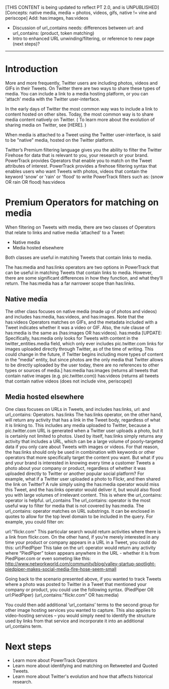 [THIS CONTENT is being updated to reflect PT 2.0, and is UNPUBLISHED]
[Concepts: native media, media = photos, videos, gifs, native != vine and periscope]
Add: has:images, has:videos
* Discussion of url_contains needs: differences between url: and url_contains: (product, token matching)
* Intro to enhanced URL unwinding/filtering, or reference to new page (next steps)?
--------------------------

# Introduction

More and more frequently, Twitter users are including photos, videos and GIFs in their Tweets. On Twitter there are two ways to share these types of media. You can include a link to a media hosting platform, or you can 'attach' media with the Twitter user-interface.

In the early days of Twitter the most common way was to include a link to content hosted on other sites. Today, the most common way is to share media content natively on Twitter.  ( To learn more about the evolution of sharing media on Twitter, see [HERE]. )

When media is attached to a Tweet using the Twitter user-interface, is said to be "native" media, hosted on the Twitter platform.  


Twitter’s Premium filtering language gives you the ability to filter the Twitter Firehose for data that is relevant to you, your research or your brand. PowerTrack provides Operators that enable you to match on the Tweet attributes of interest. PowerTrack provides a firehose filtering syntax that enables users who want Tweets with photos, videos that contain the keyword 'snow' or 'rain' or 'flood' to write PowerTrack filters such as:
 (snow OR rain OR flood) has:videos
 
# Premium Operators for matching on media

When filtering on Tweets with media, there are two classes of Operators that relate to links and native media 'attached' to a Tweet:

+ Native media
+ Media hosted elsewhere

Both classes are useful in matching Tweets that contain links to media. 
 
The has:media and has:links operators are two options in PowerTrack that can be useful in matching Tweets that contain links to media. However, there are some significant differences in how they function, and what they’ll return. The has:media has a far narrower scope than has:links.
 
## Native media
The other class focuses on native media (made up of photos and videos) and includes has:media, has:videos, and has:images.  Note that the has:videos Operators matches on GIFs, and the metadata included with a Tweet indicates whether it was a video or GIF. Also, the rule clause of has:media is the same as (has:images OR has:videos).
has:media
[UPDATE: Specifically, has:media only looks for Tweets with content in the twitter_entities.media field, which only ever includes pic.twitter.com links for images uploaded directly through Twitter, as of the time of writing. This could change in the future, if Twitter begins including more types of content in the “media” entity, but since photos are the only media that Twitter allows to be directly uploaded by the user today, there are no references to other types or sources of media.]
has:media
has:images (returns all tweets that contain native images (e.g. pic.twitter.com))
has:videos (returns all tweets that contain native videos (does not include vine, periscope))
 
## Media hosted elsewhere
One class focuses on URLs in Tweets, and includes has:links, url: and url_contains: Operators.
has:links
The has:links operator, on the other hand, will return any activity that has a link in the Tweet body, regardless of what it is linking to. This includes any media uploaded to Twitter, because a pic.twitter.com URL is generated when a Twitter user uploads a photo, but it is certainly not limited to photos. Used by itself, has:links simply returns any activity that includes a URL, which can be a large volume of poorly-targeted data if you only care about Tweets with images or videos. For that reason, the has:links should only be used in combination with keywords or other operators that more specifically target the content you want.
But what if you and your brand is interested in knowing every time a customer Tweets a photo about your company or product, regardless of whether it was uploaded directly to Twitter or another popular social platform? For example, what if a Twitter user uploaded a photo to Flickr, and then shared the link on Twitter? A rule simply using the has:media operator would miss this Tweet, and the has:links operator would deliver it, but would also flood you with large volumes of irrelevant content. This is where the url_contains: operator is helpful.
url_contains
The url_contains: operator is the most useful way to filter for media that is not covered by has:media. The url_contains: operator matches on URL substrings. It can be enclosed in quotes to allow for the top level domain to be included in the query. For example, you could filter on:
 
url:"flickr.com"
This particular search would return activities where there is a link from flickr.com. On the other hand, if you’re merely interested in any time your product or company appears in a URL in a Tweet, you could do this:
url:PiedPiper
This take on the url: operator would return any activity where “PiedPiper” token appears anywhere in the URL - whether it is from PiedPiper.com or even someting like this:
http://www.networkworld.com/community/blog/valley-startup-spotlight-piedpiper-makes-social-media-fire-hose-seem-small

Going back to the scenario presented above, if you wanted to track Tweets where a photo was posted to Twitter in a Tweet that mentioned your company or product, you could use the following syntax.
(PiedPiper OR url:PiedPiper) (url_contains:"flickr.com" OR has:media)

You could then add additional ‘url_contains’ terms to the second group for other image hosting services you wanted to capture. This also applies to video-hosting services – you would simply need to identify the structure used by links from that service and incorporate it into an additional url_contains term.
 
# Next steps

+ Learn more about PowerTrack Operators
+ Learn more about identifying and matching on Retweeted and Quoted Tweets.     
+ Learn more about Twitter's evolution and how that affects historical research.
